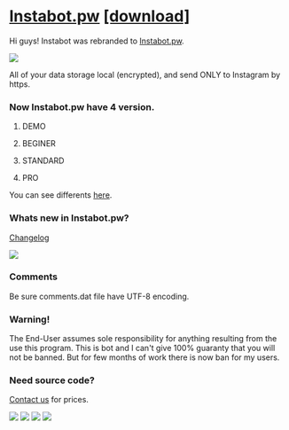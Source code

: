 # <a href="http://instabot.pw/">Instabot.pw</a> <a href="https://github.com/LevPasha/Instagram-bot-cs/archive/master.zip">[download]</a>

Hi guys! Instabot was rebranded to <a href="http://instabot.pw/">Instabot.pw</a>.

<img src="http://instabot.pw/wp-content/uploads/2017/02/instabot.jpg">

All of your data storage local (encrypted), and send ONLY to Instagram by https.

### Now Instabot.pw have 4 version.
1) DEMO

2) BEGINER

3) STANDARD

4) PRO

You can see differents <a href="http://instabot.pw/#pricing" title="Instabot.pw version">here</a>.

### Whats new in Instabot.pw?

<a href="https://github.com/LevPasha/Instagram-bot-cs/releases">Changelog</a>

<img src="http://instabot.pw/wp-content/uploads/2017/02/gh_pic.jpg">

### Comments
Be sure comments.dat file have UTF-8 encoding.

### Warning!
The End-User assumes sole responsibility for anything resulting from the use this program. This is bot and I can't give 100% guaranty that you will not be banned. But for few months of work there is now ban for my users.

### Need source code?
<a href="http://instabot.pw/#contact">Contact us</a> for prices.


<a href="https://www.paypal.com/cgi-bin/webscr?cmd=_donations&business=7BMM6JGE73322&lc=US&item_name=GitHub%20donation&currency_code=USD&bn=PP%2dDonationsBF%3abtn_donate_SM%2egif%3aNonHosted" title="Support project"><img src="https://img.shields.io/badge/Support%20project-paypal-brightgreen.svg"></a>
<a href="https://github.com/LevPasha/instabot.py" title="python InstaBot"><img src="https://img.shields.io/badge/python%20InstaBot-v1.0.1-blue.svg"></a>
<a href="https://github.com/LevPasha/Instagram-API-python" title="python Instagram API"><img src="https://img.shields.io/badge/python%20InstaAPI-v%20b0.0.1-orange.svg"></a>
<a href="http://isdb.pw" title="Instagram stories data base"><img src="https://img.shields.io/badge/ISDB.pw-free-purple.svg"></a>





[1]: https://github.com/LevPasha/Instagram-API-python
[2]: http://developers.instagram.com/post/133424514006/instagram-platform-update
